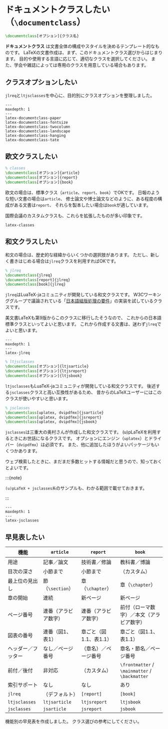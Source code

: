 # ドキュメントクラスしたい（`\documentclass`）

```latex
\documentclass[オプション]{クラス名}
```

**ドキュメントクラス** は文書全体の構成やスタイルを決めるテンプレート的なものです。
LaTeXの文書作成は、まず、このドキュメントクラス選びからはじまります。
目的や使用する言語に応じて、適切なクラスを選択してください。
また、学会や雑誌によっては専用のクラスを用意している場合もあります。

## クラスオプションしたい

`jlreq`と`ltjsclasses`を中心に、目的別にクラスオプションを整理しました。

```{toctree}
---
maxdepth: 1
---
latex-documentclass-paper
latex-documentclass-fontsize
latex-documentclass-twocolumn
latex-documentclass-landscape
latex-documentclass-hanging
latex-documentclass-tate
```

## 欧文クラスしたい

```latex
% classes
\documentclass[オプション]{article}
\documentclass[オプション]{report}
\documentclass[オプション]{book}
```

欧文の場合は、標準クラス（`article`、`report`、`book`）でOKです。
日報のような短い文書の場合は`article`、
修士論文や博士論文などのように、ある程度の構成がある文書は`report`、
それらを製本したい場合は`book`が適しています。

国際会議のカスタムクラスも、これらを拡張したものが多い印象です。

```{toctree}
latex-classes
```

## 和文クラスしたい

和文の場合は、歴史的な経緯からいくつかの選択肢があります。
ただし、新しく書きはじめる場合は`jlreq`クラスを利用すればOKです。

```latex
% jlreq
\documentclass{jlreq}
\documentclass[report]{jlreq}
\documentclass[book]{jlreq}
```

`jlreq`はLuaTeX-jaコミュニティが開発している和文クラスです。
W3Cワーキンググループで議論されている「[日本語組版処理の要件](https://www.w3.org/TR/jlreq/)」の実装を試しているクラスです。

美文書LaTeXも第9版からこのクラスに移行したそうなので、
これからの日本語標準クラスといってよいと思います。
これから作成する文書は、迷わず`jlreq`でよいと思います。

```{toctree}
---
maxdepth: 1
---
latex-jlreq
```

```latex
% ltjsclasses
\documentclass[オプション]{ltjsarticle}
\documentclass[オプション]{ltjsreport}
\documentclass[オプション]{ltjsbook}
```

`ltjsclasses`もLuaTeX-jaコミュニティが開発している和文クラスです。
後述する`jsclasses`クラスと高い互換性があるため、
昔からのLaTeXユーザーにはこのクラスが使いやすいと思います。

```latex
% jsclasses
\documentclass[uplatex, dvipdfmx]{jsarticle}
\documentclass[uplatex, dvipdfmx]{jsreport}
\documentclass[uplatex, dvipdfmx]{jsbook}
```

`jsclasses`は三重大の奥村さんが作成した和文クラスです。
(u)pLaTeXを利用するときにお世話になるクラスです。
オプションにエンジン（`uplatex`）とドライバー（`dvipdfmx`）は必須です。
また、他に追加したほうがよいパッケージもいくつかあります。

ウェブ検索したときに、まだまだ多数ヒットする情報だと思うので、知っておくとよいです。

:::{note}

``(u)pLaTeX + jsclasses系``のサンプルも、わかる範囲で載せておきます。

:::

```{toctree}
---
maxdepth: 1
---
latex-jsclasses
```

## 早見表したい

| 機能 | `article` | `report` | `book` |
|---|---|---|---|
| 用途 | 記事／論文 | 技術書／修論 | 教科書／博論 |
| 目次の深さ | 小節まで | 小節まで | （カスタム） |
| 最上位の見出し | 節（`\section`） | 章（`\chapter`） | 章（`\chapter`） |
| 章の開始 | 連続 | 新ページ | 新ページ |
| ページ番号 | 連番（アラビア数字） | 連番（アラビア数字） | 前付（ローマ数字）／本文（アラビア数字） |
| 図表の番号 | 連番（図1、表1） | 章ごと（図1.1、表1.1） | 章ごと（図1.1、表1.1） |
| ヘッダー／フッター | なし／ページ番号 | （章名）／ページ番号 | 章名・節名／ページ番号 |
| 前付／後付 | 非対応 | （カスタム） | `\frontmatter` / `\mainmatter` / `\backmatter` |
| 索引サポート | なし | なし | あり |
| `jlreq` | （デフォルト） | `[report]` | `[book]` |
| `ltjsclasses` | `ltjsarticle` | `ltjsreport` | `ltjsbook` |
| `jsclasses` | `jsarticle` | `jsreport` | `jsbook` |

機能別の早見表を作成しました。
クラス選びの参考にしてください。
